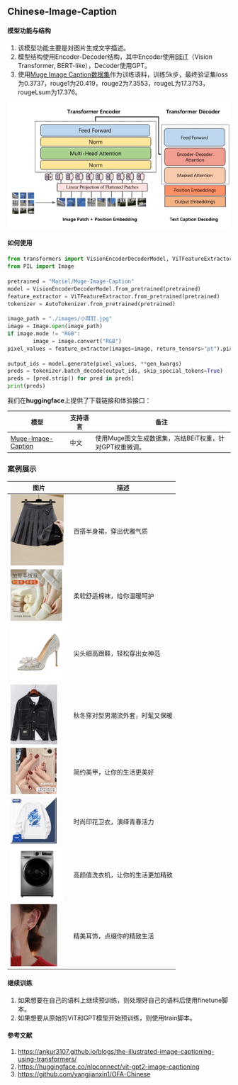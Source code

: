 ## Chinese-Image-Caption

#### 模型功能与结构

1. 该模型功能主要是对图片生成文字描述。
2. 模型结构使用Encoder-Decoder结构，其中Encoder使用[BEiT](https://arxiv.org/pdf/2106.08254.pdf)（Vision Transformer, BERT-like），Decoder使用GPT。
3. 使用[Muge Image Caption数据集](https://tianchi.aliyun.com/dataset/107332)作为训练语料，训练5k步，最终验证集loss为0.3737，rouge1为20.419，rouge2为7.3553，rougeL为17.3753，rougeLsum为17.376。

![ViT-GPT](images/ViT-GPT.jpg)



#### 如何使用

```python
from transformers import VisionEncoderDecoderModel, ViTFeatureExtractor, AutoTokenizer
from PIL import Image

pretrained = "Maciel/Muge-Image-Caption"
model = VisionEncoderDecoderModel.from_pretrained(pretrained)
feature_extractor = ViTFeatureExtractor.from_pretrained(pretrained)
tokenizer = AutoTokenizer.from_pretrained(pretrained)

image_path = "./images/小耳钉.jpg"
image = Image.open(image_path)
if image.mode != "RGB":
		image = image.convert("RGB")
pixel_values = feature_extractor(images=image, return_tensors="pt").pixel_values

output_ids = model.generate(pixel_values, **gen_kwargs)
preds = tokenizer.batch_decode(output_ids, skip_special_tokens=True)
preds = [pred.strip() for pred in preds]
print(preds)
```

我们在**huggingface**上提供了下载链接和体验接口：

| 模型                                                         | 支持语言 | 备注                                                    |
| ------------------------------------------------------------ | -------- | ------------------------------------------------------- |
| [Muge-Image-Caption](https://huggingface.co/Maciel/Muge-Image-Caption) | 中文     | 使用Muge图文生成数据集，冻结BEiT权重，针对GPT权重微调。 |



### 案例展示

| 图片                                                         | 描述                             |
| ------------------------------------------------------------ | -------------------------------- |
| <img src="./images/百褶裙.jpg" alt="百褶裙" style="zoom:16%;" /> | 百搭半身裙，穿出优雅气质         |
| <img src="./images/纯棉袜.jpg" alt="纯棉袜" style="zoom:20%;" /> | 柔软舒适棉袜，给你温暖呵护       |
| <img src="./images/高跟鞋.jpg" alt="高跟鞋" style="zoom:16%;" /> | 尖头细高跟鞋，轻松穿出女神范     |
| <img src="./images/夹克.jpg" alt="夹克" style="zoom:30%;" /> | 秋冬穿对型男潮流外套，时髦又保暖 |
| <img src="./images/手绘美甲.jpg" alt="美甲" style="zoom:13%;" /> | 简约美甲，让你的生活更美好       |
| <img src="./images/卫衣.jpg" alt="卫衣" style="zoom:13%;" /> | 时尚印花卫衣，演绎青春活力       |
| <img src="./images/洗衣机.jpg" alt="洗衣机" style="zoom:15%;" /> | 高颜值洗衣机，让你的生活更加精致 |
| <img src="./images/小耳钉.jpg" alt="小耳钉" style="zoom:14%;" /> | 精美耳饰，点缀你的精致生活       |



#### 继续训练

1. 如果想要在自己的语料上继续预训练，则处理好自己的语料后使用finetune脚本。
2. 如果想要从原始的ViT和GPT模型开始预训练，则使用train脚本。



#### 参考文献

1. https://ankur3107.github.io/blogs/the-illustrated-image-captioning-using-transformers/
2. https://huggingface.co/nlpconnect/vit-gpt2-image-captioning
3. https://github.com/yangjianxin1/OFA-Chinese